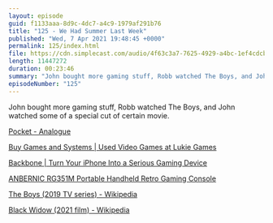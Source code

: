 ```yaml
---
layout: episode
guid: f1133aaa-8d9c-4dc7-a4c9-1979af291b76
title: "125 - We Had Summer Last Week"
published: "Wed, 7 Apr 2021 19:48:45 +0000"
permalink: 125/index.html
file: https://cdn.simplecast.com/audio/4f63c3a7-7625-4929-a4bc-1ef4cdcbca06/episodes/bfaa373f-d5fc-4b82-9b59-6c9ff417a636/audio/87e9de5c-90fe-49e0-9f9a-0ea244b3d65e/default_tc.mp3?aid=rss_feed&feed=7Rzwf7P6
length: 11447272
duration: 00:23:46
summary: "John bought more gaming stuff, Robb watched The Boys, and John watched some of a special cut of certain movie."
episodeNumber: "125"
---
```


John bought more gaming stuff, Robb watched The Boys, and John watched some of a special cut of certain movie.

[Pocket - Analogue](https://www.analogue.co/pocket)

[Buy Games and Systems | Used Video Games at Lukie Games](https://www.lukiegames.com/)

[Backbone | Turn Your iPhone Into a Serious Gaming Device](https://playbackbone.com/)

[ANBERNIC RG351M Portable Handheld Retro Gaming Console](https://droix.co.uk/product/anbernic-rg351m/?gclid=EAIaIQobChMIlse_qOXs7wIVs4FQBh2RCQ0FEAAYAiAAEgKEBfD_BwE)

[The Boys (2019 TV series) - Wikipedia](https://en.wikipedia.org/wiki/The_Boys_(2019_TV_series))

[Black Widow (2021 film) - Wikipedia](https://en.wikipedia.org/wiki/Black_Widow_(2021_film))
